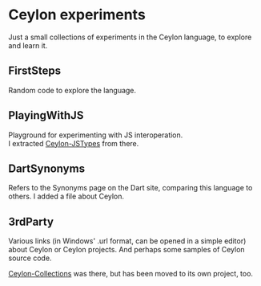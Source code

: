 # Ceylon experiments

Just a small collections of experiments in the Ceylon language, to explore and learn it.

## FirstSteps

Random code to explore the language.

## PlayingWithJS

Playground for experimenting with JS interoperation.<br>
I extracted [Ceylon-JSTypes](https://github.com/PhiLhoSoft/Ceylon-JSTypes) from there.

## DartSynonyms

Refers to the Synonyms page on the Dart site, comparing this language to others.
I added a file about Ceylon.

## 3rdParty

Various links (in Windows'  .url format, can be opened in a simple editor) about Ceylon or Ceylon projects.
And perhaps some samples of Ceylon source code.


[Ceylon-Collections](https://github.com/PhiLhoSoft/Ceylon-Collections) was there, but has been moved to its own project, too.
